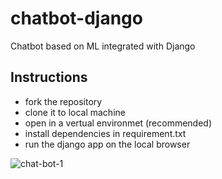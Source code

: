 # chatbot-django
Chatbot based on ML integrated with Django

## Instructions
- fork the repository
- clone it to local machine
- open in a vertual environmet (recommended)
- install dependencies in requirement.txt
- run the django app on the local browser

![chat-bot-1](https://user-images.githubusercontent.com/32351527/114024140-547ba000-9891-11eb-8275-0fc179f6df06.PNG)
